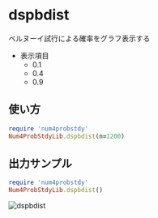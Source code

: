 dspbdist
========
ベルヌーイ試行による確率をグラフ表示する

* 表示項目
  - 0.1
  - 0.4
  - 0.9

## 使い方

```ruby
require 'num4probstdy'
Num4ProbStdyLib.dspbdist(n=1200)
```

## 出力サンプル

```ruby
require 'num4probstdy'
Num4ProbStdyLib.dspbdist()
```

![dspbdist](images/bernoulli.jpg)

